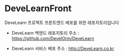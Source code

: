 # DeveLearnFront

DeveLearn 프로젝트 프론트엔드 베포를 위한 레포지토리입니다

- DeveLearn 백엔드 레포지토리 주소 : https://github.com/DevelOrm/DeveLearn

- DeveLearn 서비스 베포 주소 : http://DeveLearn.co.kr

